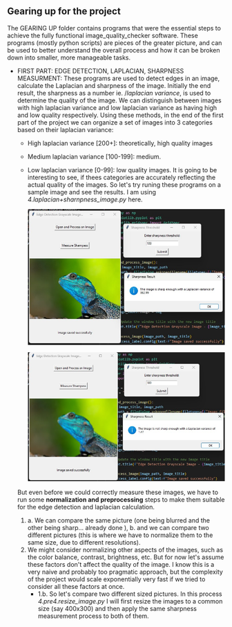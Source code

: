 
## Gearing up for the project ##
The GEARING UP folder contains programs that were the essential steps to achieve the fully functional image_quality_checker software. 
These programs (mostly python scripts) are pieces of the greater picture, and can be used to better understand the overall process 
and how it can be broken down into smaller, more manageable tasks.
- FIRST PART: EDGE DETECTION, LAPLACIAN, SHARPNESS MEASURMENT:
    These programs are used to detect edges in an image, calculate the Laplacian and sharpness of the image. Initially the end result, the sharpness as a number ie. /*laplacian variance*, is used to determine the quality of the image. We can distinguish between images with high laplacian variance and low laplacian variance as having high and low quality respectively. 
    Using these methods, in the end of the first part of the project we can organize a set of images into 3 categories based on their laplacian variance:
    - High laplacian variance [200+]: theoretically, high quality images
    - Medium laplacian variance [100-199]: medium.
    - Low laplacian variance [0-99]: low quality images.
    It is going to be interesting to see, if thees categories are accurately reflecting the actual quality of the images. So let's try runing these programs on a sample image and see the results. I am using *4.laplacian+sharnpness_image.py* here.

        ![agama-is-sharp:](https://github.com/GregTakacsGergo/image-quality/blob/main/GEARING%20UP/1.EDGE%20DETECTION%2C%20LAPLACIAN%2C%20SHARPNESS%20MEASURMENT/resources/agama-is-sharp.jpg)

        ![agama-not-sharp:](https://github.com/GregTakacsGergo/image-quality/blob/main/GEARING%20UP/1.EDGE%20DETECTION%2C%20LAPLACIAN%2C%20SHARPNESS%20MEASURMENT/resources/agama-not-sharp.jpg)
        
    But even before we could correctly measure these images, we have to run some **normalization and preprocessing** steps to make them suitable for the edge detection and laplacian calculation. 
    1. a. We can compare the same picture (one being blurred and the other being sharp... already done ), b. and we can compare two different pictures (this is where we have to normalize them to the same size, due to different resolutions).
    2. We might consider normalizing other aspects of the images, such as the color balance, contrast, brightness, etc. But for now let's assume these factors don't affect the quality of the image. I know this is a very naive and probably too pragmatic approach, but the complexity of the project would scale exponentially very fast if we tried to consider all these factors at once.
       -  1.b.  So let's compare two different sized pictures. In this process *4.pre4.resize_image.py* I will first resize the images to a common size (say 400x300) and then apply the same sharpness measurement process to both of them.